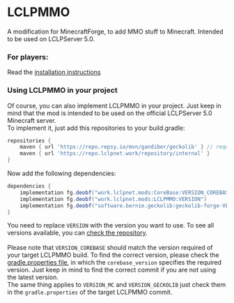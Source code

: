 # LCLPMMO
A modification for MinecraftForge, to add MMO stuff to Minecraft. Intended to be used on LCLPServer 5.0.

### For players:<br>
Read the [installation instructions](https://lclpnet.work/lclpserver/5.0#installationTitle)

### Using LCLPMMO in your project
Of course, you can also implement LCLPMMO in your project. Just keep in mind that the mod is intended to be used on the official LCLPServer 5.0 Minecraft server.
<br>
To implement it, just add this repositories to your build.gradle:
```groovy
repositories {
    maven { url 'https://repo.repsy.io/mvn/gandiber/geckolib' } // required by LCLPMMO
    maven { url 'https://repo.lclpnet.work/repository/internal' }
}
```
Now add the following dependencies:
```groovy
dependencies {
    implementation fg.deobf("work.lclpnet.mods:CoreBase:VERSION_COREBASE") // required by LCLPMMO
    implementation fg.deobf("work.lclpnet.mods:LCLPMMO:VERSION")
    implementation fg.deobf("software.bernie.geckolib:geckolib-forge-VERSION_MC:VERSION_GECKOLIB") // required by LCLPMMO
}
```
You need to replace `VERSION` with the version you want to use.
To see all versions available, you can [check the repository](https://repo.lclpnet.work/#artifact~internal/work.lclpnet.mods/LCLPMMO).<br>
<br>
Please note that `VERSION_COREBASE` should match the version required of your target LCLPMMO build. To find the correct version, please check the [gradle.properties file](https://github.com/LCLPYT/LCLPMMO/blob/master/gradle.properties), in which the `corebase_version` specifies the required version. Just keep in mind to find the correct commit if you are not using the latest version.<br>
The same thing applies to `VERSION_MC` and `VERSION_GECKOLIB` just check them in the `gradle.properties` of the target LCLPMMO commit.
